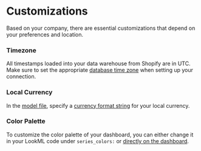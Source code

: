 # Customizations
Based on your company, there are essential customizations that depend on your preferences and location.


### Timezone
All timestamps loaded into your data warehouse from Shopify are in UTC. Make sure to set the appropriate [database time zone](https://docs.looker.com/admin-options/database/connections#database_time_zone) when setting up your connection.

### Local Currency
In the [model file](https://github.com/fishtown-analytics/shopify-data-warehouse/compare/12/shopify.model.lkml?expand=1#L7), specify a [currency format string](https://docs.looker.com/reference/model-params/named_value_format) for your local currency.

### Color Palette
To customize the color palette of your dashboard, you can either change it in your LookML code under `series_colors:` or [directly on the dashboard](https://discourse.looker.com/t/color-palettes-color-picker-3-34/1646).
